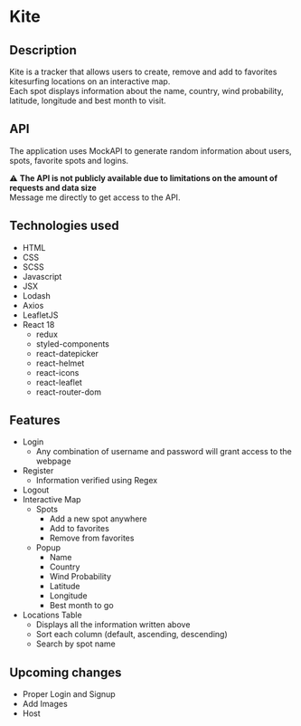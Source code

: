 # Kite
## Description
Kite is a tracker that allows users to create, remove and add to favorites kitesurfing locations on an interactive map.<br>
Each spot displays information about the name, country, wind probability, latitude, longitude and best month to visit.<br>

## API
The application uses MockAPI to generate random information about users, spots, favorite spots and logins.<br>

:warning: **The API is not publicly available due to limitations on the amount of requests and data size**<br>
Message me directly to get access to the API.

## Technologies used
- HTML
- CSS
- SCSS
- Javascript
- JSX
- Lodash
- Axios
- LeafletJS
- React 18
  - redux
  - styled-components
  - react-datepicker
  - react-helmet
  - react-icons
  - react-leaflet
  - react-router-dom

## Features
- Login
  - Any combination of username and password will grant access to the webpage
- Register
  - Information verified using Regex
- Logout
- Interactive Map
  - Spots
    - Add a new spot anywhere
    - Add to favorites
    - Remove from favorites
  - Popup
    - Name
    - Country
    - Wind Probability
    - Latitude
    - Longitude
    - Best month to go
- Locations Table
  - Displays all the information written above
  - Sort each column (default, ascending, descending)
  - Search by spot name

## Upcoming changes
- Proper Login and Signup
- Add Images
- Host

